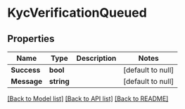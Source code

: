 # KycVerificationQueued

## Properties
Name | Type | Description | Notes
------------ | ------------- | ------------- | -------------
**Success** | **bool** |  | [default to null]
**Message** | **string** |  | [default to null]

[[Back to Model list]](../README.md#documentation-for-models) [[Back to API list]](../README.md#documentation-for-api-endpoints) [[Back to README]](../README.md)

